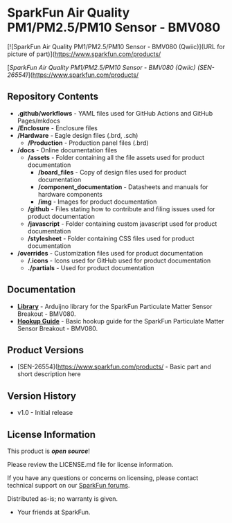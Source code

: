 SparkFun Air Quality PM1/PM2.5/PM10 Sensor - BMV080
========================================

[![SparkFun Air Quality PM1/PM2.5/PM10 Sensor - BMV080 (Qwiic)](URL for picture of part)](https://www.sparkfun.com/products/

[*SparkFun Air Quality PM1/PM2.5/PM10 Sensor - BMV080 (Qwiic) (SEN-26554)*](https://www.sparkfun.com/products/

<Basic description of the part.>

Repository Contents
-------------------

* **.github/workflows** - YAML files used for GitHub Actions and GitHub Pages/mkdocs
* **/Enclosure** - Enclosure files
* **/Hardware** - Eagle design files (.brd, .sch)
  * **/Production** - Production panel files (.brd)
* **/docs** - Online documentation files
  * **/assets** - Folder containing all the file assets used for product documentation
    * **/board_files** - Copy of design files used for product documentation
    * **/component_documentation** - Datasheets and manuals for hardware components
    * **/img** - Images for product documentation
  * **/github** - Files stating how to contribute and filing issues used for product documentation
  * **/javascript** - Folder containing custom javascript used for product documentation
  * **/stylesheet** - Folder containing CSS files used for product documentation
* **/overrides** - Customization files used for product documentation
  * **/.icons** - Icons used for GitHub used for product documentation
  * **./partials** - Used for product documentation

Documentation
--------------
* **[Library](https://github.com/sparkfun/SparkFun_BMV080_Arduino_Library/)** - Arduijno library for the SparkFun Particulate Matter Sensor Breakout - BMV080.
* **[Hookup Guide](https://docs.sparkfun.com/SparkFun_Particulate_Matter_Sensor_Breakout_BMV080)** - Basic hookup guide for the SparkFun Particulate Matter Sensor Breakout - BMV080.

Product Versions
----------------
* [SEN-26554](https://www.sparkfun.com/products/ - Basic part and short description here

Version History
---------------
* v1.0 - Initial release

License Information
-------------------

This product is _**open source**_!

Please review the LICENSE.md file for license information.

If you have any questions or concerns on licensing, please contact technical support on our [SparkFun forums](https://community.sparkfun.com/c/community/general-chit-chat/37).

Distributed as-is; no warranty is given.

- Your friends at SparkFun.

_<COLLABORATION CREDIT>_
